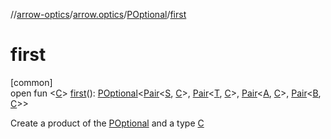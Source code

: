 //[arrow-optics](../../../index.md)/[arrow.optics](../index.md)/[POptional](index.md)/[first](first.md)

# first

[common]\
open fun &lt;[C](first.md)&gt; [first](first.md)(): [POptional](index.md)&lt;[Pair](https://kotlinlang.org/api/latest/jvm/stdlib/kotlin/-pair/index.html)&lt;[S](index.md), [C](first.md)&gt;, [Pair](https://kotlinlang.org/api/latest/jvm/stdlib/kotlin/-pair/index.html)&lt;[T](index.md), [C](first.md)&gt;, [Pair](https://kotlinlang.org/api/latest/jvm/stdlib/kotlin/-pair/index.html)&lt;[A](index.md), [C](first.md)&gt;, [Pair](https://kotlinlang.org/api/latest/jvm/stdlib/kotlin/-pair/index.html)&lt;[B](index.md), [C](first.md)&gt;&gt;

Create a product of the [POptional](index.md) and a type [C](first.md)
